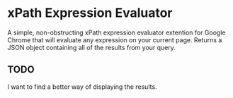 # xPath Expression Evaluator

A simple, non-obstructing xPath expression evaluator extention for Google Chrome that will evaluate any expression on your current page. Returns a JSON object containing all of the results from your query.

## TODO

I want to find a better way of displaying the results.
